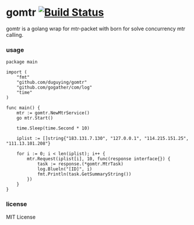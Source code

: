 # gomtr [![Build Status](https://travis-ci.org/duguying/gomtr.svg?branch=master)](https://travis-ci.org/duguying/gomtr)

gomtr is a golang wrap for mtr-packet with born for solve concurrency mtr calling.

### usage

```golang
package main

import (
	"fmt"
	"github.com/duguying/gomtr"
	"github.com/gogather/com/log"
	"time"
)

func main() {
	mtr := gomtr.NewMtrService()
	go mtr.Start()

	time.Sleep(time.Second * 10)

	iplist := []string{"183.131.7.130", "127.0.0.1", "114.215.151.25", "111.13.101.208"}

	for i := 0; i < len(iplist); i++ {
		mtr.Request(iplist[i], 10, func(response interface{}) {
			task := response.(*gomtr.MtrTask)
			log.Blueln("[ID]", i)
			fmt.Println(task.GetSummaryString())
		})
	}
}

```

### license

MIT License
